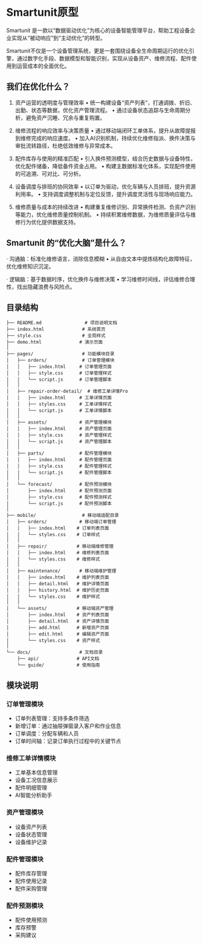 # Smartunit原型

Smartunit 是一款以“数据驱动优化”为核心的设备智能管理平台，帮助工程设备企业实现从“被动响应”到“主动优化”的转型。

Smartunit不仅是一个设备管理系统，更是一套围绕设备全生命周期运行的优化引擎，通过数字化手段、数据模型和智能识别，实现从设备资产、维修流程、配件使用到运营成本的全面优化。


## 我们在优化什么？

1. 资产运营的透明度与管理效率
	•	统一构建设备“资产列表”，打通调拨、折旧、出勤、状态等数据，优化资产管理流程。
	•	通过设备状态追踪与生命周期分析，避免资产沉睡、冗余与重复购置。

2. 维修流程的响应效率与决策质量
	•	通过移动端闭环工单体系，提升从故障提报到维修完成的响应速度。
	•	加入AI识别机制，持续优化维修指派、换件决策与审批流转路径，杜绝低效维修与异常成本。

3. 配件库存与使用的精准匹配
	•	引入换件预测模型，结合历史数据与设备特性，优化配件储备，降低备件资金占用。
	•	构建主数据标准化体系，实现配件使用的可追溯、可对比、可分析。

4. 设备调度与排班的协同效率
	•	以订单为驱动，优化车辆与人员排班，提升资源利用率。
	•	支持调度调整机制与定位反馈，提升调度灵活性与现场响应能力。

5. 维修质量与成本的持续改进
	•	构建重复维修识别、异常换件检测、负资产识别等能力，优化维修质量控制机制。
	•	持续积累维修数据，为维修质量评估与维修行为优化提供数据支持。

## Smartunit 的“优化大脑”是什么？

· 沟通脑：标准化维修语言，消除信息模糊
	•	从自由文本中提炼结构化故障特征，优化维修知识沉淀。

· 逻辑脑：基于数据时序，优化换件与维修决策
	•	学习维修时间线，评估维修合理性，找出隐藏浪费与风险点。



## 目录结构

```
├── README.md                # 项目说明文档
├── index.html              # 系统首页
├── style.css               # 全局样式
├── demo.html              # 演示页面
│
├── pages/                  # 功能模块目录
│   ├── orders/             # 订单管理模块
│   │   ├── index.html     # 订单管理页面
│   │   ├── style.css      # 订单管理样式
│   │   └── script.js      # 订单管理脚本
│   │
│   ├── repair-order-detail/  # 维修工单详情Pro
│   │   ├── index.html     # 工单详情页面
│   │   ├── styles.css     # 工单详情样式
│   │   └── script.js      # 工单详情脚本
│   │
│   ├── assets/            # 资产管理模块
│   │   ├── index.html     # 资产管理页面
│   │   ├── style.css      # 资产管理样式
│   │   └── script.js      # 资产管理脚本
│   │
│   ├── parts/             # 配件管理模块
│   │   ├── index.html     # 配件管理页面
│   │   ├── style.css      # 配件管理样式
│   │   └── script.js      # 配件管理脚本
│   │
│   └── forecast/          # 配件预测模块
│       ├── index.html     # 配件预测页面
│       ├── style.css      # 配件预测样式
│       └── script.js      # 配件预测脚本
│
├── mobile/                 # 移动端适配目录
│   ├── orders/            # 移动端订单管理
│   │   ├── index.html    # 订单列表页面
│   │   └── styles.css    # 订单样式
│   │
│   ├── repair/           # 移动端维修管理
│   │   ├── index.html    # 维修列表页面
│   │   └── styles.css    # 维修样式
│   │
│   ├── maintenance/       # 移动端维护管理
│   │   ├── index.html    # 维护列表页面
│   │   ├── detail.html   # 维护详情页面
│   │   ├── history.html  # 维护历史页面
│   │   └── styles.css    # 维护样式
│   │
│   └── assets/           # 移动端资产管理
│       ├── index.html    # 资产列表页面
│       ├── detail.html   # 资产详情页面
│       ├── add.html      # 新增资产页面
│       ├── edit.html     # 编辑资产页面
│       └── styles.css    # 资产样式
│
└── docs/                  # 文档目录
    ├── api/              # API文档
    └── guide/            # 使用指南
```

## 模块说明

### 订单管理模块
- 订单列表管理：支持多条件筛选
- 新增订单：通过抽屉弹窗录入客户和作业信息
- 订单调度：分配车辆和人员
- 订单时间轴：记录订单执行过程中的关键节点

### 维修工单详情模块
- 工单基本信息管理
- 设备工况信息展示
- 配件明细管理
- AI智能分析助手

### 资产管理模块
- 设备资产列表
- 设备状态管理
- 设备维护记录

### 配件管理模块
- 配件库存管理
- 配件使用记录
- 配件采购管理

### 配件预测模块
- 配件使用预测
- 库存预警
- 采购建议